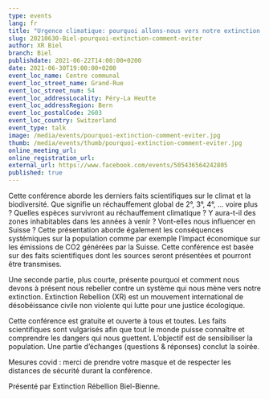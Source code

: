 ```yaml
---
type: events
lang: fr
title: "Urgence climatique: pourquoi allons-nous vers notre extinction... et comment l'éviter"
slug: 20210630-Biel-pourquoi-extinction-comment-eviter
author: XR Biel
branch: Biel
publishdate: 2021-06-22T14:00:00+0200
date: 2021-06-30T19:00:00+0200
event_loc_name: Centre communal
event_loc_street_name: Grand-Rue
event_loc_street_num: 54
event_loc_addressLocality: Péry-La Heutte
event_loc_addressRegion: Bern
event_loc_postalCode: 2603
event_loc_country: Switzerland
event_type: talk
image: /media/events/pourquoi-extinction-comment-eviter.jpg
thumb: /media/events/thumb/pourquoi-extinction-comment-eviter.jpg
online_meeting_url:
online_registration_url:
external_url: https://www.facebook.com/events/505436564242805
published: true
---
```

Cette conférence aborde les derniers faits scientifiques sur le climat et la biodiversité. Que signifie un réchauffement global de 2°, 3°, 4°, ... voire plus ? Quelles espèces survivront au réchauffement climatique ? Y aura-t-il des zones inhabitables dans les années à venir ? Vont-elles nous influencer en Suisse ? Cette présentation aborde également les conséquences systémiques sur la population comme par exemple l’impact économique sur les émissions de CO2 générées par la Suisse. Cette conférence est basée sur des faits scientifiques dont les sources seront présentées et pourront être transmises.

Une seconde partie, plus courte, présente pourquoi et comment nous devons à présent nous rebeller contre un système qui nous mène vers notre extinction. Extinction Rebellion (XR) est un mouvement international de désobéissance civile non violente qui lutte pour une justice écologique.

Cette conférence est gratuite et ouverte à tous et toutes. Les faits scientifiques sont vulgarisés afin que tout le monde puisse connaître et comprendre les dangers qui nous guettent. L’objectif est de sensibiliser la population. Une partie d’échanges (questions & réponses) conclut la soirée.

Mesures covid : merci de prendre votre masque et de respecter les distances de sécurité durant la conférence.

Présenté par Extinction Rébellion Biel-Bienne.
